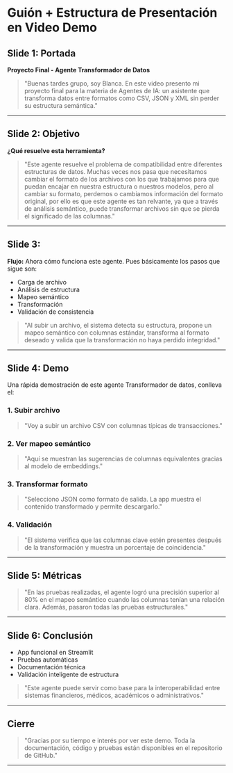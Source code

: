 
# Guión + Estructura de Presentación en Video Demo

## Slide 1: Portada
**Proyecto Final - Agente Transformador de Datos**
> "Buenas tardes grupo, soy Blanca. En este video presento mi proyecto final para la materia de Agentes de IA: un asistente que transforma datos entre formatos como CSV, JSON y XML sin perder su estructura semántica."

---

## Slide 2: Objetivo
**¿Qué resuelve esta herramienta?**
> "Este agente resuelve el problema de compatibilidad entre diferentes estructuras de datos. Muchas veces nos pasa que necesitamos cambiar el formato de los archivos con los que trabajamos para que puedan encajar en nuestra estructura o nuestros modelos, pero al cambiar su formato, perdemos o cambiamos información del formato original, por ello es que este agente es tan relvante, ya que a través de análisis semántico, puede transformar archivos sin que se pierda el significado de las columnas."

---

## Slide 3:
**Flujo:**
Ahora cómo funciona este agente. Pues básicamente los pasos que sigue son:
- Carga de archivo
- Análisis de estructura
- Mapeo semántico
- Transformación
- Validación de consistencia
> "Al subir un archivo, el sistema detecta su estructura, propone un mapeo semántico con columnas estándar, transforma al formato deseado y valida que la transformación no haya perdido integridad."

---

## Slide 4: Demo
Una rápida demostración de este agente Transformador de datos, conlleva el:

### 1. Subir archivo
> "Voy a subir un archivo CSV con columnas típicas de transacciones."

### 2. Ver mapeo semántico
> "Aquí se muestran las sugerencias de columnas equivalentes gracias al modelo de embeddings."

### 3. Transformar formato
> "Selecciono JSON como formato de salida. La app muestra el contenido transformado y permite descargarlo."

### 4. Validación
> "El sistema verifica que las columnas clave estén presentes después de la transformación y muestra un porcentaje de coincidencia."

---

## Slide 5: Métricas
> "En las pruebas realizadas, el agente logró una precisión superior al 80% en el mapeo semántico cuando las columnas tenían una relación clara. Además, pasaron todas las pruebas estructurales."

---

## Slide 6: Conclusión
- App funcional en Streamlit
- Pruebas automáticas
- Documentación técnica
- Validación inteligente de estructura

> "Este agente puede servir como base para la interoperabilidad entre sistemas financieros, médicos, académicos o administrativos."

---

## Cierre
> "Gracias por su tiempo e interés por ver este demo. Toda la documentación, código y pruebas están disponibles en el repositorio de GitHub."

---

